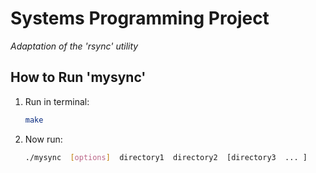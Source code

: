 # Systems Programming Project
*Adaptation of the 'rsync' utility*

## How to Run 'mysync'
1. Run in terminal:

    ```bash
    make
    ```
2. Now run:
   ```bash
   ./mysync  [options]  directory1  directory2  [directory3  ... ]
   ```


